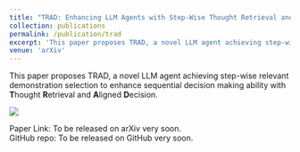 ```yaml
---
title: "TRAD: Enhancing LLM Agents with Step-Wise Thought Retrieval and Aligned Decision"
collection: publications
permalink: /publication/trad
excerpt: 'This paper proposes TRAD, a novel LLM agent achieving step-wise relevant demonstration selection via <b>T</b>hought <b>R</b>etrieval and <b>A</b>ligned <b>D</b>ecision.'
venue: 'arXiv'
---
```

This paper proposes TRAD, a novel LLM agent achieving step-wise relevant demonstration selection to enhance sequential decision making ability with <b>T</b>hought <b>R</b>etrieval and <b>A</b>ligned <b>D</b>ecision.

<img src="http://skyriver-2000.github.io/files/trad-framework.png" />

Paper Link: To be released on arXiv very soon.  
GitHub repo: To be released on GitHub very soon.
